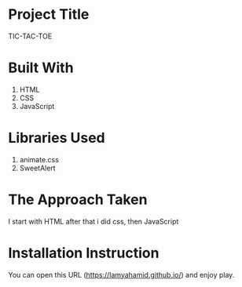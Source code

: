 

# Project Title 
TIC-TAC-TOE


# Built With
1. HTML
2. CSS
3. JavaScript


# Libraries Used
1. animate.css
2. SweetAlert



# The Approach Taken
I start with HTML after that i did css, then JavaScript


# Installation Instruction
You can open this URL (<https://lamyahamid.github.io/>) and enjoy play.
